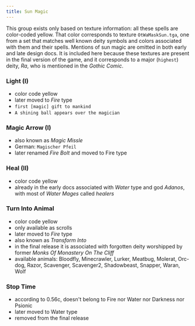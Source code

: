 ```yaml
---
title: Sun Magic
---
```


This group exists only based on texture information: all these spells are color-coded yellow. That color corresponds to texture `OtWaMaskSun.tga`, one from a set that matches well known deity symbols and colors associated with them and their spells. Mentions of sun magic are omitted in both early and late design docs. It is included here because these textures are present in the final version of the game, and it corresponds to a major (`highest`) deity, _Ra_, who is mentioned in the _Gothic Comic_.

### Light (I)
- color code yellow
- later moved to _Fire_ type
- `first [magic] gift to mankind`
- `A shining ball appears over the magician`

### Magic Arrow (I)
- also known as _Magic Missle_
- German: `Magischer Pfeil`
- later renamed _Fire Bolt_ and moved to Fire type

### Heal (II)
- color code yellow
- already in the early docs associated with _Water_ type and god _Adanos_, with most of _Water Mages_ called _healers_

### Turn Into Animal
- color code yellow
- only available as scrolls
- later moved to _Fire_ type
- also known as _Transform Into_
- in the final release it is associated with forgotten deity worshipped by former _Monks Of Monastery On The Cliff_
- available animals: Bloodfly, Minecrawler, Lurker, Meatbug, Molerat, Orc-dog, Razor, Scavenger, Scavenger2, Shadowbeast, Snapper, Waran, Wolf

### Stop Time
- according to 0.56c, doesn't belong to Fire nor Water nor Darkness nor Psionic
- later moved to Water type
- removed from the final release
